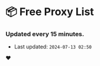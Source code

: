 # :package: Free Proxy List
### Updated every 15 minutes.

- Last updated: `2024-07-13 02:50`

:heart:
